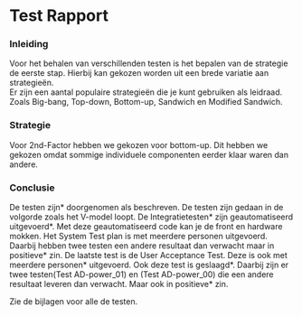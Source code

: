 # Test Rapport

### Inleiding
Voor het behalen van verschillenden testen is het bepalen van de strategie de eerste stap. Hierbij kan gekozen worden uit een brede variatie aan strategieën.  
Er zijn een aantal populaire strategieën die je kunt gebruiken als leidraad. Zoals Big-bang, Top-down, Bottom-up, Sandwich en Modified Sandwich.


### Strategie
Voor 2nd-Factor hebben we gekozen voor bottom-up. Dit hebben we gekozen omdat sommige individuele componenten eerder klaar waren dan andere. 


### Conclusie

De testen zijn* doorgenomen als beschreven. De testen zijn gedaan in de volgorde zoals het V-model loopt. De Integratietesten* zijn geautomatiseerd uitgevoerd*. 
Met deze geautomatiseerd code kan je de front en hardware mokken.
Het System Test plan is met meerdere personen uitgevoerd. Daarbij hebben twee testen een andere resultaat dan verwacht maar in positieve* zin.
De laatste test is de User Acceptance Test. Deze is ook met meerdere personen* uitgevoerd. Ook deze test is geslaagd*. Daarbij zijn er twee testen(Test AD-power_01) en (Test AD-power_00) die een andere resultaat leveren dan verwacht. Maar ook in positieve* zin.

Zie de bijlagen voor alle de testen.
